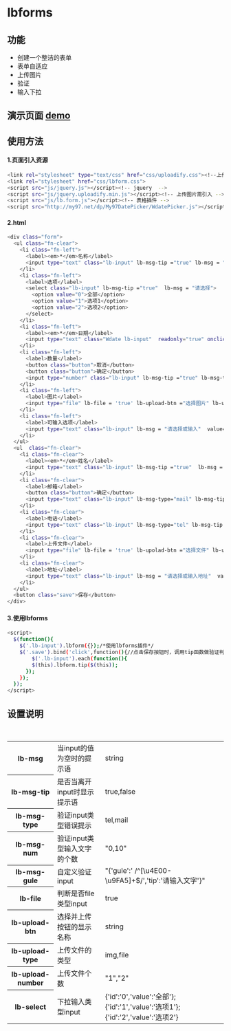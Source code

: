 # lbforms

## 功能
- 创建一个整洁的表单
- 表单自适应
- 上传图片
- 验证
- 输入下拉

## 演示页面  [demo](http://xiaoyaoge.me/lbforms/demo.html)

## 使用方法
#### 1.页面引入资源
``` bash
<link rel="stylesheet" type="text/css" href="css/uploadify.css"><!--上传图片需引入-->
<link rel="stylesheet" href="css/lbform.css">
<script src="js/jquery.js"></script><!-- jquery  -->
<script src="js/jquery.uploadify.min.js"></script><!-- 上传图片需引入 -->
<script src="js/lb.form.js"></script><!-- 表格插件 -->
<script src="http://my97.net/dp/My97DatePicker/WdatePicker.js"></script><!-- 日期需引入 -->
```
#### 2.html
``` bash
<div class="form">
  <ul class="fn-clear">
    <li class="fn-left">
      <label><em>*</em>名称</label>
      <input type="text" class="lb-input" lb-msg-tip ="true" lb-msg = "请填写名称" lb-msg-num="0,10"  placeholder="填写名称">
    </li>
    <li class="fn-left">
      <label>选项</label>
      <select class="lb-input" lb-msg-tip ="true"  lb-msg = "请选择">
        <option value="0">全部</option>
        <option value="1">选项1</option>
        <option value="2">选项2</option>
      </select>
    </li>
    <li class="fn-left">
      <label><em>*</em>日期</label>
      <input type="text" class="Wdate lb-input"  readonly="true" onclick="WdatePicker()" placeholder="点击选择日期" lb-msg = "请选择日期">
    </li>
    <li class="fn-left">
      <label>数量</label>
      <button class="button">取消</button>
      <button class="button">确定</button>
      <input type="number" class="lb-input" lb-msg-tip ="true" lb-msg-type="number" lb-msg = "请输入数量" placeholder="数量">
    </li>
    <li class="fn-left">
      <label>图片</label>
      <input type="file" lb-file = 'true' lb-upload-btn ="选择图片" lb-upload-type="img" lb-upload-number="1" class="lb-input" id="upload" placeholder="上传一张图片">
    </li>
    <li class="fn-left">
      <label>可输入选项</label>
      <input type="text" class="lb-input" lb-msg = "请选择或输入"  value="" lb-select="{'id':'0','value':'全部'};{'id':'1','value':'选项1'};{'id':'2','value':'选项2'}">
    </li>
  </ul>
  <ul  class="fn-clear">
    <li class="fn-clear">
      <label><em>*</em>姓名</label>
      <input type="text" class="lb-input" lb-msg-tip ="true"  lb-msg = "请输入姓名">
    </li>
    <li class="fn-clear">
      <label>邮箱</label>
      <button class="button">确定</button>
      <input type="text" class="lb-input" lb-msg-type="mail" lb-msg-tip ="true" lb-msg = "请输入邮箱">
    </li>
    <li class="fn-clear">
      <label>电话</label>
      <input type="text" class="lb-input" lb-msg-type="tel" lb-msg-tip ="true" lb-msg = "请输入手机号">
    </li>
    <li class="fn-clear">
      <label>上传文件</label>
      <input type="file" lb-file = 'true' lb-upolad-btn ="选择文件" lb-upload-type="file" lb-upload-number="3" class="lb-input" id="upload2" lb-msg = "请上传文件"  placeholder="上传最多3个文件">
    </li>
    <li class="fn-clear">
      <label>地址</label>
      <input type="text" class="lb-input" lb-msg = "请选择或输入地址"  value="" lb-select="{'id':'0','value':'全部'};{'id':'1','value':'选项1'};{'id':'2','value':'选项2'}">
    </li>
  </ul>
  <button class="save">保存</button>
</div>
```
#### 3.使用lbforms
``` bash
<script>
  $(function(){
    $('.lb-input').lbform({});/*使用lbforms插件*/
    $('.save').bind('click',function(){//点击保存按钮时，调用tip函数做验证判断
        $('.lb-input').each(function(){
        $(this).lbform.tip($(this));
      });
    });
  });
</script>
```

## 设置说明
<table width="100%">
  <tr>
    <th>lb-msg</th>
    <td>当input的值为空时的提示语</td>
    <td>string</td>
  </tr>
  <tr>
    <th>lb-msg-tip</th>
    <td>是否当离开input时显示提示语</td>
    <td>true,false</td>
  </tr>
  <tr>
    <th>lb-msg-type</th>
    <td>验证input类型错误提示</td>
    <td>tel,mail</td>
  </tr>
  <tr>
    <th>lb-msg-num</th>
    <td>验证input类型输入文字的个数</td>
    <td>"0,10"</td>
  </tr>
  <tr>
    <th>lb-msg-gule</th>
    <td>自定义验证input</td>
    <td>"{'gule':' /^[\u4E00-\u9FA5]+$/','tip':'请输入文字'}"</td>
  </tr>
  <tr>
    <th>lb-file</th>
    <td>判断是否file类型input</td>
    <td>true</td>
  </tr>
  <tr>
    <th>lb-upload-btn</th>
    <td>选择并上传按钮的显示名称</td>
    <td>string</td>
  </tr>
  <tr>
    <th>lb-upload-type</th>
    <td>上传文件的类型</td>
    <td>img,file</td>
  </tr>
  <tr>
     <th>lb-upload-number</th>
     <td>上传文件个数</td>
     <td>"1","2"</td>
  </tr>
  <tr>
    <th>lb-select</th>
    <td>下拉输入类型input</td>
    <td>{'id':'0','value':'全部'};{'id':'1','value':'选项1'};{'id':'2','value':'选项2'}</td>
  </tr>
</table>
